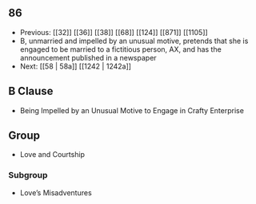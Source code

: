 ## 86
- Previous: [[32]] [[36]] [[38]] [[68]] [[124]] [[871]] [[1105]] 
- B, unmarried and impelled by an unusual motive, pretends that she is engaged to be married to a fictitious person, AX, and has the announcement published in a newspaper
- Next: [[58 | 58a]] [[1242 | 1242a]] 

## B Clause
- Being Impelled by an Unusual Motive to Engage in Crafty Enterprise

## Group
- Love and Courtship

### Subgroup
- Love’s Misadventures

